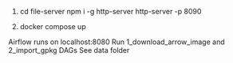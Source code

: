 1.  cd file-server
    npm i -g http-server
    http-server -p 8090

2. docker compose up

Airflow runs on localhost:8080
Run 1_download_arrow_image and 2_import_gpkg DAGs
See data folder